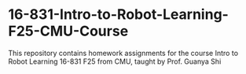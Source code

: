 # 16-831-Intro-to-Robot-Learning-F25-CMU-Course
This repository contains homework assignments for the course Intro to Robot Learning 16-831 F25 from CMU, taught by Prof. Guanya Shi
